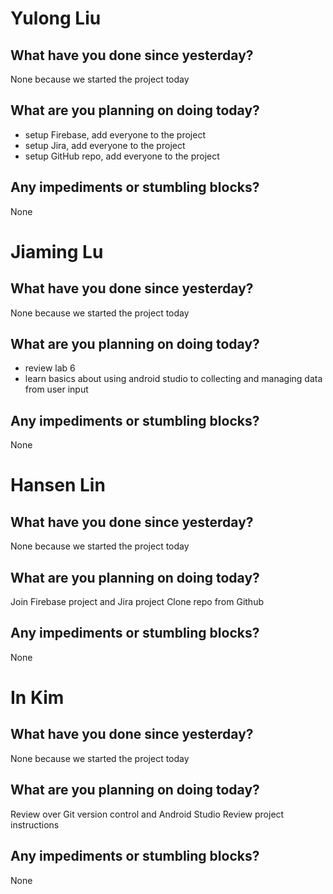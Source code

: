 # Yulong Liu

## What have you done since yesterday?
None because we started the project today

## What are you planning on doing today?

- setup Firebase, add everyone to the project
- setup Jira, add everyone to the project
- setup GitHub repo, add everyone to the project

## Any impediments or stumbling blocks?

None

# Jiaming Lu

## What have you done since yesterday?
None because we started the project today

## What are you planning on doing today?

- review lab 6 
- learn basics about using android studio to collecting and managing data from 
  user input

## Any impediments or stumbling blocks?

None

# Hansen Lin

## What have you done since yesterday?
None because we started the project today

## What are you planning on doing today?
Join Firebase project and Jira project
Clone repo from Github

## Any impediments or stumbling blocks?
None

# In Kim

## What have you done since yesterday?
None because we started the project today

## What are you planning on doing today?
Review over Git version control and Android Studio
Review project instructions

## Any impediments or stumbling blocks?
None
